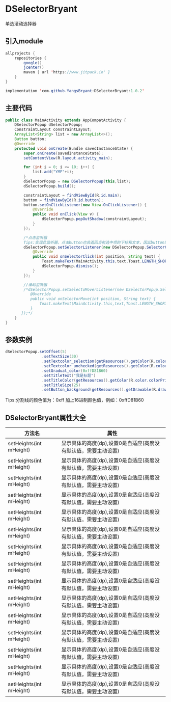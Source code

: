 # DSelectorBryant
单选滚动选择器

## 引入module
```java
allprojects {
    repositories {
        google()
        jcenter()
        maven { url 'https://www.jitpack.io' }
    }
}
```
```java
implementation 'com.github.YangsBryant:DSelectorBryant:1.0.2'
```

## 主要代码

```java
public class MainActivity extends AppCompatActivity {
    DSelectorPopup dSelectorPopup;
    ConstraintLayout constraintLayout;
    ArrayList<String> list = new ArrayList<>();
    Button button;
    @Override
    protected void onCreate(Bundle savedInstanceState) {
        super.onCreate(savedInstanceState);
        setContentView(R.layout.activity_main);

        for (int i = 0; i <= 10; i++) {
            list.add("YMF"+i);
        }
        dSelectorPopup = new DSelectorPopup(this,list);
        dSelectorPopup.build();

        constraintLayout = findViewById(R.id.main);
        button = findViewById(R.id.button);
        button.setOnClickListener(new View.OnClickListener() {
            @Override
            public void onClick(View v) {
                dSelectorPopup.popOutShadow(constraintLayout);
            }
        });

        /*点击监听器
        Tips:实现此监听器，点击button也会返回当前选中项的下标和文本，因此button既可以当做取消用，也可以当做确定用*/
        dSelectorPopup.setSelectorListener(new DSelectorPopup.SelectorClickListener() {
            @Override
            public void onSelectorClick(int position, String text) {
                Toast.makeText(MainActivity.this,text,Toast.LENGTH_SHORT).show();
                dSelectorPopup.dismiss();
            }
        });

        //滑动监听器
        /*dSelectorPopup.setSelectoMoverListener(new DSelectorPopup.SelectorMoveListener() {
           @Override
           public void onSelectorMove(int position, String text) {
               Toast.makeText(MainActivity.this,text,Toast.LENGTH_SHORT).show();
           }
       });*/
    }
}
```
## 参数实例

```java
dSelectorPopup.setOffset(5)
                .setTextSize(30)
                .setTextcolor_selection(getResources().getColor(R.color.colorAccent))
                .setTextcolor_unchecked(getResources().getColor(R.color.colorPrimary))
                .setGradual_color(0xffD81B60)
                .setTitleText("我是标题")
                .setTitleColor(getResources().getColor(R.color.colorPrimary))
                .setTitleSize(25)
                .setButton_background(getResources().getDrawable(R.drawable.popup_bg)).build();
```
Tips:分割线的颜色值为：0xff 加上16进制颜色值，例如：0xffD81B60

## DSelectorBryant属性大全
方法名 | 属性
--------- | -------------
setHeights(int mHeight) | 显示具体的高度(dp),设置0是自适应(高度没有默认值，需要主动设置)
setHeights(int mHeight) | 显示具体的高度(dp),设置0是自适应(高度没有默认值，需要主动设置)
setHeights(int mHeight) | 显示具体的高度(dp),设置0是自适应(高度没有默认值，需要主动设置)
setHeights(int mHeight) | 显示具体的高度(dp),设置0是自适应(高度没有默认值，需要主动设置)
setHeights(int mHeight) | 显示具体的高度(dp),设置0是自适应(高度没有默认值，需要主动设置)
setHeights(int mHeight) | 显示具体的高度(dp),设置0是自适应(高度没有默认值，需要主动设置)
setHeights(int mHeight) | 显示具体的高度(dp),设置0是自适应(高度没有默认值，需要主动设置)
setHeights(int mHeight) | 显示具体的高度(dp),设置0是自适应(高度没有默认值，需要主动设置)
setHeights(int mHeight) | 显示具体的高度(dp),设置0是自适应(高度没有默认值，需要主动设置)
setHeights(int mHeight) | 显示具体的高度(dp),设置0是自适应(高度没有默认值，需要主动设置)
setHeights(int mHeight) | 显示具体的高度(dp),设置0是自适应(高度没有默认值，需要主动设置)
setHeights(int mHeight) | 显示具体的高度(dp),设置0是自适应(高度没有默认值，需要主动设置)
setHeights(int mHeight) | 显示具体的高度(dp),设置0是自适应(高度没有默认值，需要主动设置)
setHeights(int mHeight) | 显示具体的高度(dp),设置0是自适应(高度没有默认值，需要主动设置)
setHeights(int mHeight) | 显示具体的高度(dp),设置0是自适应(高度没有默认值，需要主动设置)
